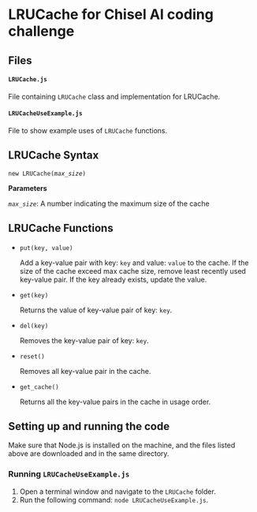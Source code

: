 # LRUCache for Chisel AI coding challenge

## Files

#### `LRUCache.js`
File containing `LRUCache` class and implementation for LRUCache.

#### `LRUCacheUseExample.js`
File to show example uses of `LRUCache` functions.

## LRUCache Syntax
`new LRUCache(`_`max_size`_`)`

**Parameters**

_`max_size`_: A number indicating the maximum size of the cache

## LRUCache Functions
- `put(key, value)`

   Add a key-value pair with key: `key` and value: `value` to the cache.
 If the size of the cache exceed max cache size, remove least recently used key-value pair. If the key already exists, update the value.
 
- `get(key)`

   Returns the value of key-value pair of key: `key`.
     
- `del(key)`

   Removes the key-value pair of key: `key`.

- `reset()`

   Removes all key-value pair in the cache.
  
- `get_cache()`

   Returns all the key-value pairs in the cache in usage order.


## Setting up and running the code
Make sure that Node.js is installed on the machine, and the files listed above are downloaded and in the same directory.
### Running `LRUCacheUseExample.js`
1. Open a terminal window and navigate to the `LRUCache` folder.
3. Run the following command: `node LRUCacheUseExample.js`.
